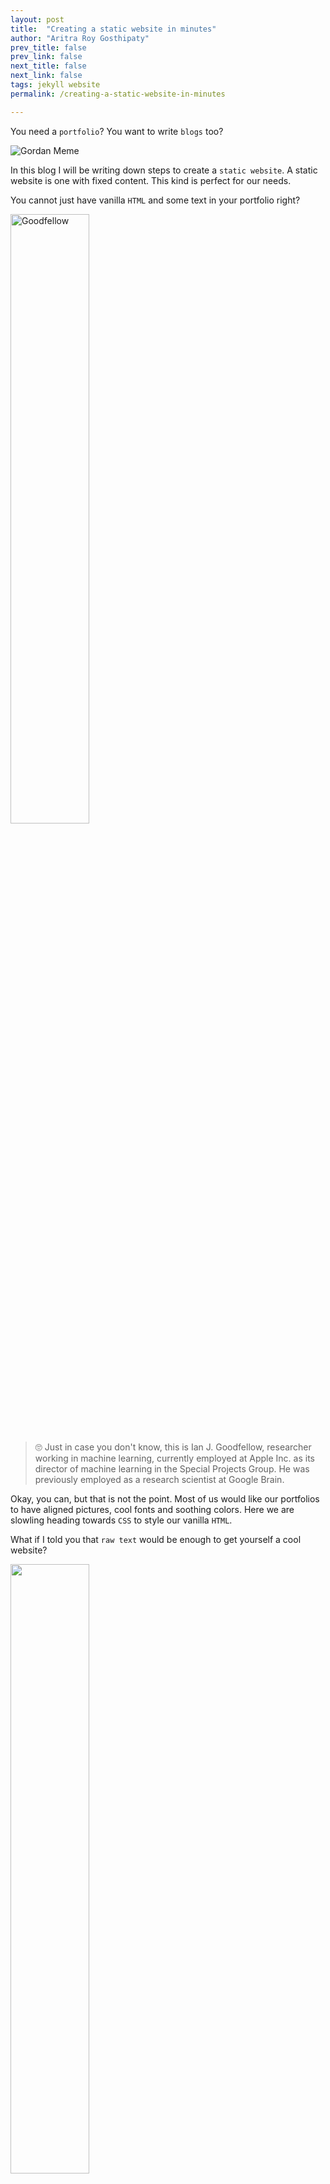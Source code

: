 ```yaml
---
layout: post
title:  "Creating a static website in minutes"
author: "Aritra Roy Gosthipaty"
prev_title: false
prev_link: false
next_title: false
next_link: false
tags: jekyll website
permalink: /creating-a-static-website-in-minutes

---
```


You need a `portfolio`? You want to write `blogs` too?

![Gordan Meme](https://media1.tenor.com/images/21a14cb60130258c5d17952fdc1d6dd9/tenor.gif?itemid=3537140)

In this blog I will be writing down steps to create a `static website`. A static website is one with fixed content. This kind is perfect for our needs.

You cannot just have vanilla `HTML` and some text in your portfolio right?

<img src="{{ site.url }}/assets/goodfellow.png" style="width:50%;height:50%" alt="Goodfellow">

>  🙄 Just in case you don't know, this is Ian J. Goodfellow, researcher working in machine learning, currently employed at Apple Inc. as its director of machine learning in the Special Projects Group. He was previously employed as a research scientist at Google Brain. 

Okay, you can, but that is not the point. Most of us would like our portfolios to have aligned pictures, cool fonts and soothing colors. Here we are slowling heading towards `CSS` to style our vanilla `HTML`. 

What if I told you that `raw text` would be enough to get yourself a cool website?

<img src="https://pbs.twimg.com/ext_tw_video_thumb/1081100253531500545/pu/img/Yq3O9IqwyF8H7dlO.jpg" style="height:50%; width:50%">

Enter `jekyll`. Jekyll is a static site generator. Its official documentation says, "You give it text written in your favourite markup language and it uses layouts to create a static website".

You make an awesome website, where do you host it now? `Github-Pages` lets each individual `GitHub` user host a website for free. 🤑🤑🤑 I got you there at `free` didn't I?

> I am assuming that you already have a GitHub account. If you don't, this [wiki page](https://www.wikihow.com/Create-an-Account-on-GitHub) can be of help.

Our plan of action would be to:

* Creating a `default` jekyll website.
* Locally deploying the website.
* Being able to read a jekyll project.
* Tweaking our default site.
* Deploying the website with `GitHub-Pages`.

##  Creating a `default` jekyll website

